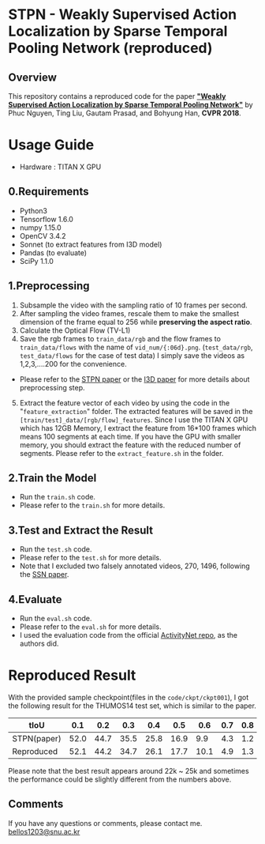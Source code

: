 STPN - Weakly Supervised Action Localization by Sparse Temporal Pooling Network (reproduced)
============================================================================================
Overview
--------

This repository contains a reproduced code for the paper [__"Weakly Supervised Action Localization by Sparse Temporal Pooling Network"__](https://arxiv.org/abs/1712.05080) by Phuc Nguyen, Ting Liu, Gautam Prasad, and Bohyung Han, __CVPR 2018__.


Usage Guide
===========
* Hardware : TITAN X GPU 

0.Requirements
--------------
* Python3
* Tensorflow 1.6.0
* numpy 1.15.0
* OpenCV 3.4.2
* Sonnet (to extract features from I3D model) 
* Pandas (to evaluate)
* SciPy 1.1.0


1.Preprocessing
---------------
1) Subsample the video with the sampling ratio of 10 frames per second.
2) After sampling the video frames, rescale them to make the smallest dimension of the frame equal to 256 while **preserving the aspect ratio**.
3) Calculate the Optical Flow (TV-L1)
4) Save the rgb frames to `train_data/rgb` and the flow frames to `train_data/flows` with the name of `vid_num/{:06d}.png`. (`test_data/rgb`, `test_data/flows` for the case of test data)
   I simply save the videos as 1,2,3,....200 for the convenience.

* Please refer to the [STPN paper](https://arxiv.org/abs/1712.05080) or the [I3D paper](https://arxiv.org/abs/1705.07750) for more details about preprocessing step.

5) Extract the feature vector of each video by using the code in the "`feature_extraction`" folder. The extracted features will be saved in the `[train/test]_data/[rgb/flow]_features`.
   Since I use the TITAN X GPU which has 12GB Memory, I extract the feature from 16*100 frames which means 100 segments at each time. If you have the GPU with smaller memory, you should extract the feature with the reduced number of segments.
   Please refer to the `extract_feature.sh` in the folder.

2.Train the Model
-----------------
* Run the `train.sh` code. 
* Please refer to the `train.sh` for more details.

3.Test and Extract the Result
-----------------------------
* Run the `test.sh` code. 
* Please refer to the `test.sh` for more details. 
* Note that I excluded two falsely annotated videos, 270, 1496, following the [SSN paper](https://arxiv.org/pdf/1704.06228.pdf).

4.Evaluate
----------
* Run the `eval.sh` code. 
* Please refer to the `eval.sh` for more details. 
* I used the evaluation code from the official [ActivityNet repo](https://github.com/activitynet/ActivityNet), as the authors did.

Reproduced Result
=================
With the provided sample checkpoint(files in the `code/ckpt/ckpt001`), I got the following result for the THUMOS14 test set, which is similar to the paper.

|    tIoU    | 0.1| 0.2| 0.3| 0.4| 0.5| 0.6| 0.7| 0.8| 0.9| mAP|
|------------|----|----|----|----|----|----|----|----|----|----|
| STPN(paper)|52.0|44.7|35.5|25.8|16.9| 9.9| 4.3| 1.2| 0.1|21.2|
| Reproduced |52.1|44.2|34.7|26.1|17.7|10.1| 4.9| 1.3| 0.1|21.3|

Please note that the best result appears around 22k ~ 25k and sometimes the performance could be slightly different from the numbers above.

Comments
--------

If you have any questions or comments, please contact me. <bellos1203@snu.ac.kr>

